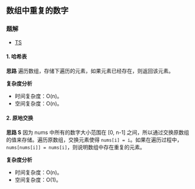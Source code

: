 ## 数组中重复的数字
### 题解
+ [TS](../../ts/lcof/03.ts)

#### 1. 哈希表
**思路**
遍历数组，存储下遍历的元素，如果元素已经存在，则返回该元素。

**复杂度分析**
+ 时间复杂度：O(n)。
+ 空间复杂度：O(n)。

#### 2. 原地交换
**思路 S**
因为 nums 中所有的数字大小范围在 [0, n-1] 之间，所以通过交换原数组的值来存储。遍历原数组，交换元素使得 `nums[i] = i`。如果在遍历过程中，`nums[nums[i]] = nums[i]`，则说明数组中存在重复的元素。

**复杂度分析**
+ 时间复杂度：O(n)。
+ 空间复杂度：O(1)。